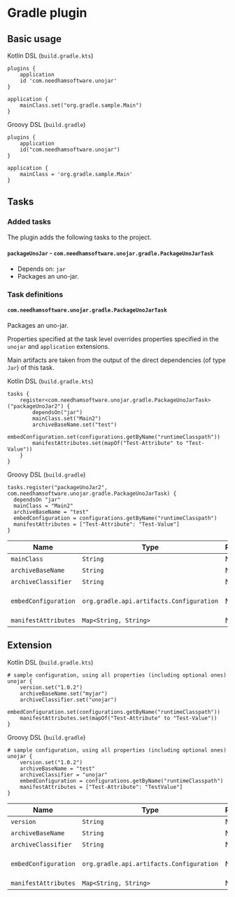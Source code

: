 # Gradle plugin

## Basic usage

Kotlin DSL (`build.gradle.kts`)
```
plugins {
    application
    id 'com.needhamsoftware.unojar'
}

application {
    mainClass.set("org.gradle.sample.Main")
}
```

Groovy DSL (`build.gradle`)
```
plugins {
    application
    id("com.needhamsoftware.unojar")
}

application {
    mainClass = 'org.gradle.sample.Main'
}
```

## Tasks

### Added tasks

The plugin adds the following tasks to the project.

#### `packageUnoJar` - `com.needhamsoftware.unojar.gradle.PackageUnoJarTask`

* Depends on: `jar`
* Packages an uno-jar.

### Task definitions

#### `com.needhamsoftware.unojar.gradle.PackageUnoJarTask`

Packages an uno-jar.

Properties specified at the task level overrides properties specified in the `unojar` and `application` extensions.

Main artifacts are taken from the output of the direct dependencies (of type `Jar`) of this task.

Kotlin DSL (`build.gradle.kts`)
```
tasks {
    register<com.needhamsoftware.unojar.gradle.PackageUnoJarTask>("packageUnoJar2") {
        dependsOn("jar")
        mainClass.set("Main2")
        archiveBaseName.set("test")
        embedConfiguration.set(configurations.getByName("runtimeClasspath"))
        manifestAttributes.set(mapOf("Test-Attribute" to "Test-Value"))
    }
}
```

Groovy DSL (`build.gradle`)
```
tasks.register("packageUnoJar2", com.needhamsoftware.unojar.gradle.PackageUnoJarTask) {
  dependsOn "jar"
  mainClass = "Main2"
  archiveBaseName = "test"
  embedConfiguration = configurations.getByName("runtimeClasspath")
  manifestAttributes = ["Test-Attribute": "Test-Value"]
}
```


| Name | Type | Required | Description |
| --- | --- | --- | --- |
| `mainClass` | `String` | No | Main class name. | 
| `archiveBaseName` | `String` | No | Archive base name. Default: `project.name` |
| `archiveClassifier` | `String` | No | Archive classifier. Default: `"unojar"` |
| `embedConfiguration` | `org.gradle.api.artifacts.Configuration` | No | Embed configuration. Library artifacts to include in the uno-jar. Default: `configurations.getByName("runtimeClasspath")` |
| `manifestAttributes` | `Map<String, String>` | No | Manifest attributes. |

## Extension

Kotlin DSL (`build.gradle.kts`)
```
# sample configuration, using all properties (including optional ones) 
unojar {
    version.set("1.0.2")
    archiveBaseName.set("myjar")
    archiveClassifier.set("unojar")
    embedConfiguration.set(configurations.getByName("runtimeClasspath")) 
    manifestAttributes.set(mapOf("Test-Attribute" to "Test-Value"))
}
```

Groovy DSL (`build.gradle`)
```
# sample configuration, using all properties (including optional ones) 
unojar {
    version.set("1.0.2")                                 
    archiveBaseName = "test"
    archiveClassifier = "unojar"
    embedConfiguration = configurations.getByName("runtimeClasspath")
    manifestAttributes = ["Test-Attribute": "TestValue"]
}
```

| Name | Type | Required | Description |
| --- | --- | --- | --- |
| `version` | `String` | No | uno-jar version. Default: `"1.0.2"` | 
| `archiveBaseName` | `String` | No | Archive base name. Default: `project.name` |
| `archiveClassifier` | `String` | No | Archive classifier. Default: `"unojar"` |
| `embedConfiguration` | `org.gradle.api.artifacts.Configuration` | No | Embed configuration. Library artifacts to include in the uno-jar. Default: `configurations.getByName("runtimeClasspath")` |
| `manifestAttributes` | `Map<String, String>` | No | Manifest attributes. |
